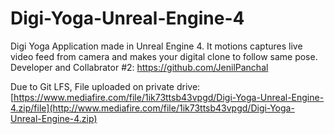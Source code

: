 # Digi-Yoga-Unreal-Engine-4

Digi Yoga Application made in Unreal Engine 4. It motions captures live video feed from camera and makes your digital clone to follow same pose.
Developer and Collabrator #2: https://github.com/JenilPanchal

Due to Git LFS, File uploaded on private drive: [https://www.mediafire.com/file/1ik73ttsb43vpgd/Digi-Yoga-Unreal-Engine-4.zip/file](http://www.mediafire.com/file/1ik73ttsb43vpgd/Digi-Yoga-Unreal-Engine-4.zip)

